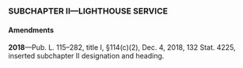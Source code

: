 ### SUBCHAPTER II—LIGHTHOUSE SERVICE ###

#### Amendments ####

**2018**—Pub. L. 115–282, title I, §114(c)(2), Dec. 4, 2018, 132 Stat. 4225, inserted subchapter II designation and heading.